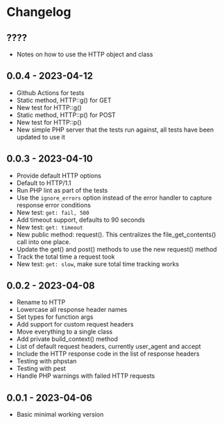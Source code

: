 # Changelog

## ????
- Notes on how to use the HTTP object and class

## 0.0.4 - 2023-04-12
- Github Actions for tests
- Static method, HTTP::g() for GET
- New test for HTTP::g()
- Static method, HTTP::p() for POST
- New test for HTTP::p()
- New simple PHP server that the tests run against, all tests have been updated to use it

## 0.0.3 - 2023-04-10
- Provide default HTTP options
- Default to HTTP/1.1
- Run PHP lint as part of the tests
- Use the `ignore_errors` option instead of the error handler to capture response error conditions
- New test: `get: fail, 500`
- Add timeout support, defaults to 90 seconds
- New test: `get: timeout`
- New public method: request().  This centralizes the file_get_contents() call into one place.
- Update the get() and post() methods to use the new request() method
- Track the total time a request took
- New test: `get: slow`, make sure total time tracking works

## 0.0.2 - 2023-04-08
- Rename to HTTP
- Lowercase all response header names
- Set types for function args
- Add support for custom request headers
- Move everything to a single class
- Add private build_context() method
- List of default request headers, currently user_agent and accept
- Include the HTTP response code in the list of response headers
- Testing with phpstan
- Testing with pest
- Handle PHP warnings with failed HTTP requests

## 0.0.1 - 2023-04-06
- Basic minimal working version
